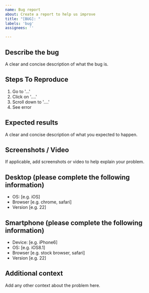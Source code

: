 ```yaml
---
name: Bug report
about: Create a report to help us improve
title: "[BUG]: "
labels: 'bug'
assignees: ''

---
```


## Describe the bug
A clear and concise description of what the bug is.

## Steps To Reproduce
1. Go to '...'
2. Click on '....'
3. Scroll down to '....'
4. See error

## Expected results
A clear and concise description of what you expected to happen.

## Screenshots / Video
If applicable, add screenshots or video to help explain your problem.

## Desktop (please complete the following information)
 - OS: [e.g. iOS]
 - Browser [e.g. chrome, safari]
 - Version [e.g. 22]

## Smartphone (please complete the following information)
 - Device: [e.g. iPhone6]
 - OS: [e.g. iOS8.1]
 - Browser [e.g. stock browser, safari]
 - Version [e.g. 22]

## Additional context
Add any other context about the problem here.